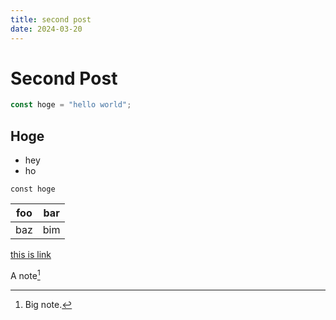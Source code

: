 ```yaml
---
title: second post
date: 2024-03-20
---
```


# Second Post

```ts
const hoge = "hello world";
```

## Hoge

- hey
- ho

`const hoge`

| foo | bar |
| --- | --- |
| baz | bim |

[this is link](https://qiita.com/koppe/items/96a51890e6630959ffb6)

A note[^1]

[^1]: Big note.
